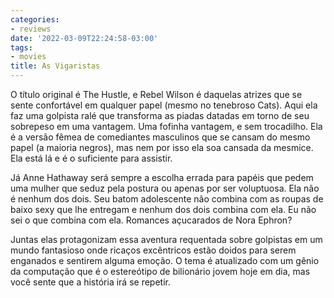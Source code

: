 ```yaml
---
categories:
- reviews
date: '2022-03-09T22:24:58-03:00'
tags:
- movies
title: As Vigaristas
---
```


O título original é The Hustle, e Rebel Wilson é daquelas atrizes que se sente confortável em qualquer papel (mesmo no tenebroso Cats). Aqui ela faz uma golpista ralé que transforma as piadas datadas em torno de seu sobrepeso em uma vantagem. Uma fofinha vantagem, e sem trocadilho. Ela é a versão fêmea de comediantes masculinos que se cansam do mesmo papel (a maioria negros), mas nem por isso ela soa cansada da mesmice. Ela está lá e é o suficiente para assistir.

Já Anne Hathaway será sempre a escolha errada para papéis que pedem uma mulher que seduz pela postura ou apenas por ser voluptuosa. Ela não é nenhum dos dois. Seu batom adolescente não combina com as roupas de baixo sexy que lhe entregam e nenhum dos dois combina com ela. Eu não sei o que combina com ela. Romances açucarados de Nora Ephron?

Juntas elas protagonizam essa aventura requentada sobre golpistas em um mundo fantasioso onde ricaços excêntricos estão doidos para serem enganados e sentirem alguma emoção. O tema é atualizado com um gênio da computação que é o estereótipo de bilionário jovem hoje em dia, mas você sente que a história irá se repetir.